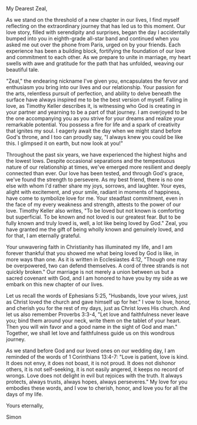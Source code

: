 My Dearest Zeal,

As we stand on the threshold of a new chapter in our lives, I find myself 
reflecting on the extraordinary journey that has led us to this moment. Our love 
story, filled with serendipity and surprises, began the day I accidentally 
bumped into you in eighth-grade all-star band and continued when you asked me 
out over the phone from Paris, urged on by your friends. Each experience has 
been a building block, fortifying the foundation of our love and commitment to 
each other. As we prepare to unite in marriage, my heart swells with awe and 
gratitude for the path that has unfolded, weaving our beautiful tale.

"Zeal," the endearing nickname I've given you, encapsulates the fervor 
and enthusiasm you bring into our lives and our relationship. Your passion for 
the arts, relentless pursuit of perfection, and ability to delve beneath the 
surface have always inspired me to be the best version of myself. Falling in 
love, as Timothy Keller describes it, is witnessing who God is creating in your 
partner and yearning to be a part of that journey. I am overjoyed to be the one 
accompanying you as you strive for your dreams and realize your remarkable 
potential. You possess a fire for life and a spark of creativity that ignites my 
soul. I eagerly await the day when we might stand before God's throne, and 
I too can proudly say, "I always knew you could be like this. I glimpsed it on 
earth, but now look at you!"

Throughout the past six years, we have experienced the highest highs and the 
lowest lows. Despite occasional separations and the tempestuous nature of our 
relationship at times, we've emerged more resilient and deeply connected than 
ever. Our love has been tested, and through God's grace, we've found the 
strength to persevere. As my best friend, there is no one else with whom I'd 
rather share my joys, sorrows, and laughter. Your eyes, alight with excitement, 
and your smile, radiant in moments of happiness, have come to symbolize love for 
me. Your steadfast commitment, even in the face of my every weakness and 
strength, attests to the power of our love. Timothy Keller also writes, "To be 
loved but not known is comforting but superficial. To be known and not loved is 
our greatest fear. But to be fully known and truly loved is, well, a lot like 
being loved by God." Zeal, you have granted me the gift of being wholly known 
and genuinely loved, and for that, I am eternally grateful.

Your unwavering faith in Christianity has illuminated my life, and I am forever 
thankful that you showed me what being loved by God is like, in more ways than 
one. As it is written in Ecclesiastes 4:12, "Though one may be overpowered, two 
can defend themselves. A cord of three strands is not quickly broken." Our 
marriage is not merely a union between us but a sacred covenant with God, and I 
am honored to have you by my side as we embark on this new chapter of our lives.

Let us recall the words of Ephesians 5:25, "Husbands, love your wives, just as 
Christ loved the church and gave himself up for her." I vow to love, honor, and 
cherish you for the rest of my days, just as Christ loves His church. And let us 
also remember Proverbs 3:3-4, "Let love and faithfulness never leave you; bind 
them around your neck, write them on the tablet of your heart. Then you will win 
favor and a good name in the sight of God and man." Together, we shall let love 
and faithfulness guide us on this wondrous journey.

As we stand before God and our loved ones on our wedding day, I am reminded of 
the words of 1 Corinthians 13:4-7: "Love is patient, love is kind. It does not 
envy, it does not boast, it is not proud. It does not dishonor others, it is not 
self-seeking, it is not easily angered, it keeps no record of wrongs. Love does 
not delight in evil but rejoices with the truth. It always protects, always 
trusts, always hopes, always perseveres." My love for you embodies these words, 
and I vow to cherish, honor, and love you for all the days of my life.

Yours eternally,

Simon

